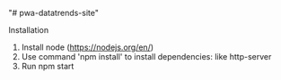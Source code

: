 "# pwa-datatrends-site" 

Installation

1. Install node (https://nodejs.org/en/)
2. Use command 'npm install' to install dependencies: like http-server
3. Run npm start
